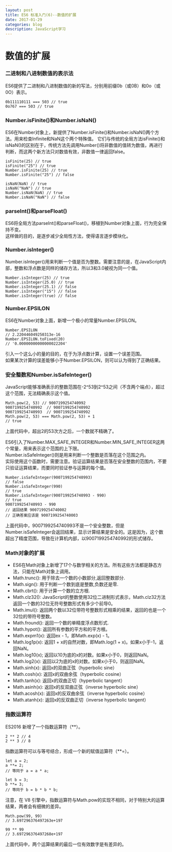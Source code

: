 ```yaml
---
layout: post
title: ES6 标准入门(6)--数值的扩展  
date: 2017-01-29
categories: blog
description: JavaScript学习
---
```


# 数值的扩展        

### 二进制和八进制数值的表示法        
ES6提供了二进制和八进制数值的新的写法，分别用前缀0b（或0B）和0o（或0O）表示。        

```
0b111110111 === 503 // true
0o767 === 503 // true
```

### Number.isFinite()和Number.isNaN()        
ES6在Number对象上，新提供了Number.isFinite()和Number.isNaN()两个方法。用来检查Infinite和NaN这个两个特殊值。
它们与传统的全局方法isFinite()和isNaN()的区别在于，传统方法先调用Number()将非数值的值转为数值，再进行判断，而这两个新方法只对数值有效，非数值一律返回false。        

```
isFinite(25) // true
isFinite("25") // true
Number.isFinite(25) // true
Number.isFinite("25") // false

isNaN(NaN) // true
isNaN("NaN") // true
Number.isNaN(NaN) // true
Number.isNaN("NaN") // false
```

### parseInt()和parseFloat()        
ES6将全局方法parseInt()和parseFloat()，移植到Number对象上面，行为完全保持不变。        
这样做的目的，是逐步减少全局性方法，使得语言逐步模块化。        

### Number.isInteger()        
Number.isInteger()用来判断一个值是否为整数。需要注意的是，在JavaScript内部，整数和浮点数是同样的储存方法，所以3和3.0被视为同一个值。        

```
Number.isInteger(25) // true
Number.isInteger(25.0) // true
Number.isInteger(25.1) // false
Number.isInteger("15") // false
Number.isInteger(true) // false
```

### Number.EPSILON        
ES6在Number对象上面，新增一个极小的常量Number.EPSILON。        

```
Number.EPSILON
// 2.220446049250313e-16
Number.EPSILON.toFixed(20)
// '0.00000000000000022204'
```        
引入一个这么小的量的目的，在于为浮点数计算，设置一个误差范围。        
如果某次计算的误差能够小于Number.EPSILON，则可以认为得到了正确结果。        

### 安全整数和Number.isSafeInteger()        
JavaScript能够准确表示的整数范围在-2^53到2^53之间（不含两个端点），超过这个范围，无法精确表示这个值。        

```
Math.pow(2, 53) // 9007199254740992
9007199254740992  // 9007199254740992
9007199254740993  // 9007199254740992
Math.pow(2, 53) === Math.pow(2, 53) + 1
// true
```
上面代码中，超出2的53次方之后，一个数就不精确了。        

ES6引入了Number.MAX_SAFE_INTEGER和Number.MIN_SAFE_INTEGER这两个常量，用来表示这个范围的上下限。        
Number.isSafeInteger()则是用来判断一个整数是否落在这个范围之内。        
实际使用这个函数时，需要注意。验证运算结果是否落在安全整数的范围内，不要只验证运算结果，而要同时验证参与运算的每个值。        

```
Number.isSafeInteger(9007199254740993)
// false
Number.isSafeInteger(990)
// true
Number.isSafeInteger(9007199254740993 - 990)
// true
9007199254740993 - 990
// 返回结果 9007199254740002
// 正确答案应该是 9007199254740003
```
上面代码中，9007199254740993不是一个安全整数，但是Number.isSafeInteger会返回结果，显示计算结果是安全的。这是因为，这个数超出了精度范围，导致在计算机内部，以9007199254740992的形式储存。        

### Math对象的扩展        
 - ES6在Math对象上新增了17个与数学相关的方法。所有这些方法都是静态方法，只能在Math对象上调用。        
 - Math.trunc(): 用于除去一个数的小数部分,返回整数部分.        
 - Math.sign(): 用于判断一个数到底是整数,负数还是零.        
 - Math.cbrt(): 用于计算一个数的立方根.        
 - Math.clz32(): JavaScript的整数使用32位二进制形式表示，Math.clz32方法返回一个数的32位无符号整数形式有多少个前导0。        
 - Math.imul(): 返回两个数以32位带符号整数形式相乘的结果，返回的也是一个32位的带符号整数。        
 - Math.fround(): 返回一个数的单精度浮点数形式.        
 - Math.hypot(): 返回所有参数的平方和的平方根。        
 - Math.expm1(x): 返回ex - 1，即Math.exp(x) - 1。        
 - Math.log1p(x): 返回1 + x的自然对数，即Math.log(1 + x)。如果x小于-1，返回NaN。        
 - Math.log10(x); 返回以10为底的x的对数。如果x小于0，则返回NaN。        
 - Math.log2(x): 返回以2为底的x的对数。如果x小于0，则返回NaN。        
 - Math.sinh(x): 返回x的双曲正弦（hyperbolic sine）        
 - Math.cosh(x): 返回x的双曲余弦（hyperbolic cosine）        
 - Math.tanh(x): 返回x的双曲正切（hyperbolic tangent）        
 - Math.asinh(x): 返回x的反双曲正弦（inverse hyperbolic sine）        
 - Math.acosh(x): 返回x的反双曲余弦（inverse hyperbolic cosine）        
 - Math.atanh(x): 返回x的反双曲正切（inverse hyperbolic tangent）        

### 指数运算符        
ES2016 新增了一个指数运算符（**）。        

```
2 ** 2 // 4
2 ** 3 // 8
```
指数运算符可以与等号结合，形成一个新的赋值运算符（**=）。        

```
let a = 2;
a **= 2;
// 等同于 a = a * a;

let b = 3;
b **= 3;
// 等同于 b = b * b * b;
```
注意，在 V8 引擎中，指数运算符与Math.pow的实现不相同，对于特别大的运算结果，两者会有细微的差异。        

```
Math.pow(99, 99)
// 3.697296376497263e+197

99 ** 99
// 3.697296376497268e+197
```
上面代码中，两个运算结果的最后一位有效数字是有差异的。        


